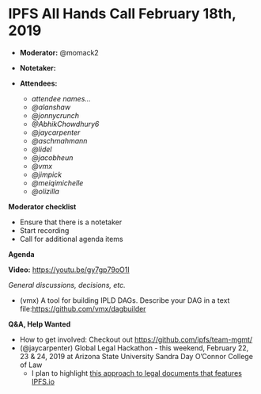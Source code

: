 # IPFS All Hands Call February 18th, 2019

-   **Moderator:** @momack2
-   **Notetaker:** 
-   **Attendees:**

    -   _attendee names…_
    -   _@alanshaw_
    -   _@jonnycrunch_
    -   _@AbhikChowdhury6_
    -   _@jaycarpenter_
    -   _@aschmahmann_
    -   _@lidel_
    -   _@jacobheun_
    -   _@vmx_
    -   _@jimpick_
    -   _@meiqimichelle_
    -   _@olizilla_  


**Moderator checklist**

-   Ensure that there is a notetaker
-   Start recording
-   Call for additional agenda items
  

**Agenda**

**Video:** https://youtu.be/gy7gp79oO1I

_General discussions, decisions, etc._

-   (vmx) A tool for building IPLD DAGs. Describe your DAG in a text file:<https://github.com/vmx/dagbuilder>  


**Q&A, Help Wanted**

-   How to get involved: Checkout out <https://github.com/ipfs/team-mgmt/>
- (@jaycarpenter) Global Legal Hackathon - this weekend, February 22, 23 & 24, 2019 at Arizona State University Sandra Day O’Connor College of Law
  - I plan to highlight [this approach to legal documents that features IPFS.io](https://medium.com/@mycoralhealth/learn-to-securely-share-files-on-the-blockchain-with-ipfs-219ee47df54c)
 
